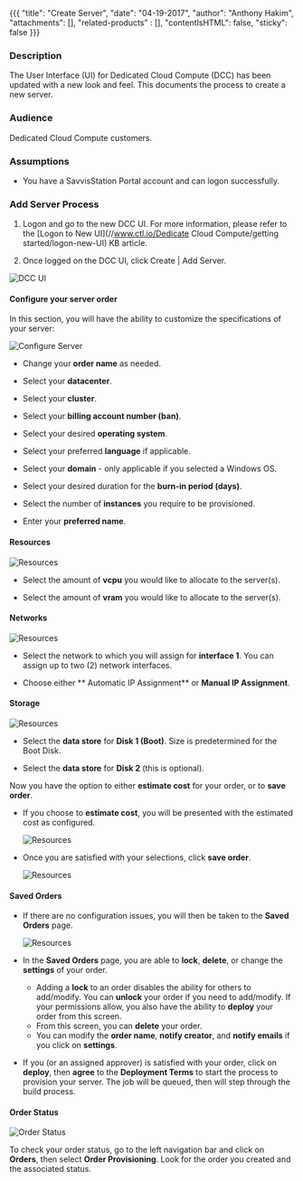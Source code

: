 {{{
  "title": "Create Server",
  "date": "04-19-2017",
  "author": "Anthony Hakim",
  "attachments": [],
  "related-products" : [],
  "contentIsHTML": false,
  "sticky": false
}}}

### Description

The User Interface (UI) for Dedicated Cloud Compute (DCC) has been updated with a new look and feel. This documents the process to create a new server.

### Audience

Dedicated Cloud Compute customers.

### Assumptions

* You have a SavvisStation Portal account and can logon successfully.

### Add Server Process

1. Logon and go to the new DCC UI. For more information, please refer to the [Logon to New UI](//www.ctl.io/Dedicate Cloud Compute/getting started/logon-new-UI) KB article.

2. Once logged on the DCC UI, click Create | Add Server.

  ![DCC UI](../../images/dcc/add-svr.png)

#### Configure your server order

In this section, you will have the ability to customize the specifications of your server:

  ![Configure Server](../../images/dcc/config-svr.png)

* Change your **order name** as needed.

* Select your **datacenter**.

* Select your **cluster**.

* Select your **billing account number (ban)**.

* Select your desired **operating system**.

* Select your preferred **language** if applicable.

* Select your **domain** - only applicable if you selected a Windows OS.

* Select your desired duration for the **burn-in period (days)**.

* Select the number of **instances** you require to be provisioned.

* Enter your **preferred name**.

#### Resources

  ![Resources](../../images/dcc/add-svr-resources.png)

* Select the amount of **vcpu** you would like to allocate to the server(s).

* Select the amount of **vram** you would like to allocate to the server(s).

#### Networks

![Resources](../../images/dcc/add-svr-networks.png)

* Select the network to which you will assign for **interface 1**. You can assign up to two (2) network interfaces.

* Choose either ** Automatic IP Assignment** or **Manual IP Assignment**.

#### Storage

  ![Resources](../../images/dcc/add-svr-storage.png)

* Select the **data store** for **Disk 1 (Boot)**. Size is predetermined for the Boot Disk.

* Select the **data store** for **Disk 2** (this is optional).

Now you have the option to either **estimate cost** for your order, or to **save order**.

* If you choose to **estimate cost**, you will be presented with the estimated cost as configured.

  ![Resources](../../images/dcc/add-svr-estimate-cost.png)

* Once you are satisfied with your selections, click **save order**.

  ![Resources](../../images/dcc/add-svr-save-order.png)

#### Saved Orders

* If there are no configuration issues, you will then be taken to the **Saved Orders** page.

  ![Resources](../../images/dcc/add-svr-order-page.png)

* In the **Saved Orders** page, you are able to **lock**, **delete**, or change the **settings** of your order.

  * Adding a **lock** to an order disables the ability for others to add/modify. You can **unlock** your order if you need to add/modify. If your permissions allow, you also have the ability to **deploy** your order from this screen.
  * From this screen, you can **delete** your order.
  * You can modify the **order name**, **notify creator**, and **notify emails** if you click on **settings**.

* If you (or an assigned approver) is satisfied with your order, click on **deploy**, then **agree** to the **Deployment Terms** to start the process to provision your server. The job will be queued, then will step through the build process.

#### Order Status

  ![Order Status](../../images/dcc/order-provisioning.png)

To check your order status, go to the left navigation bar and click on **Orders**, then select **Order Provisioning**. Look for the order you created and the associated status.
